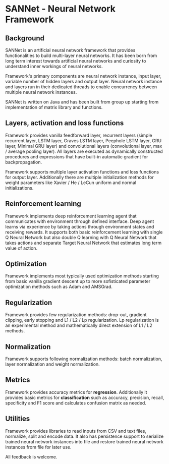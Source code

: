 # SANNet - Neural Network Framework

## Background
SANNet is an artificial neural network framework that provides functionalities to build multi-layer neural networks. It has been born from long term interest towards artificial neural networks and curiosity to understand inner workings of neural networks.

Framework's primary components are neural network instance, input layer, variable number of hidden layers and output layer. Neural network instance and layers run in their dedicated threads to enable concurrency between multiple neural network instances.

SANNet is written on Java and has been built from group up starting from implementation of matrix library and functions. 

## Layers, activation and loss functions
Framework provides vanilla feedforward layer, recurrent layers (simple recurrent layer, LSTM layer, Graves LSTM layer, Peephole LSTM layer, GRU layer, Minimal GRU layer) and convolutional layers (convolutional layer, max / average pooling layer). All layers are executed as dynamically constructed procedures and expressions that have built-in automatic gradient for backpropagation.

Framework supports multiple layer activation functions and loss functions for output layer. Additionally there are multiple initialization methods for weight parameters like Xavier / He / LeCun uniform and normal initializations.

## Reinforcement learning
Framework implements deep reinforcement learning agent that communicates with environment through defined interface. Deep agent learns via experience by taking actions through environment states and receiving rewards. It supports both basic reinforcement learning with single Q Neural Network but also double Q learning with Q Neural Network that takes actions and separate Target Neural Network that estimates long term value of action.

## Optimization
Framework implements most typically used optimization methods starting from basic vanilla gradient descent up to more sofisticated parameter optimization methods such as Adam and AMSGrad.

## Regularization
Framework provides few regularization methods: drop-out, gradient clipping, early stopping and L1 / L2 / Lp regularization. Lp regularization is an experimental method and mathematically direct extension of L1 / L2 methods.

## Normalization
Framework supports following normalization methods: batch normalization, layer normalization and weight normalization.

## Metrics
Framework provides accuracy metrics for **regression**. Additionally it provides basic metrics for **classification** such as accuracy, precision, recall, specificity and F1 score and calculates confusion matrix as needed.

## Utilities
Framework provides libraries to read inputs from CSV and text files, normalize, split and encode data. It also has persistence support to serialize trained neural network instances into file and restore trained neural network instances from file for later use.

All feedback is welcome.
